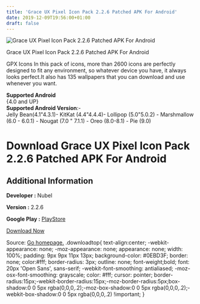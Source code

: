 ```yaml
---
title: 'Grace UX Pixel Icon Pack 2.2.6 Patched APK For Android'
date: 2019-12-09T19:56:00+01:00
draft: false
---
```


![Grace UX Pixel Icon Pack 2.2.6 Patched APK For Android](https://i2.wp.com/apkhome.net/wp-content/uploads/2019/12/Grace-UX-Pixel-Icon-Pack-2.2.6-Patched.png "Grace UX Pixel Icon Pack 2.2.6 Patched APK For Android")

  

Grace UX Pixel Icon Pack 2.2.6 Patched APK For Android

GPX Icons In this pack of icons, more than 2600 icons are perfectly designed to fit any environment, so whatever device you have, it always looks perfect.It also has 135 wallpapers that you can download and use whenever you want.

**Supported Android**  
{4.0 and UP}  
**Supported Android Version**:-  
Jelly Bean(4.1"4.3.1)- KitKat (4.4"4.4.4)- Lollipop (5.0"5.0.2) - Marshmallow (6.0 - 6.0.1) - Nougat (7.0 " 7.1.1) - Oreo (8.0-8.1) - Pie (9.0)

Download Grace UX Pixel Icon Pack 2.2.6 Patched APK For Android
===============================================================

Additional Information
----------------------

**Developer :** Nubel

**Version :** 2.2.6

**Google Play :** [PlayStore](https://play.google.com/store/apps/details?id=com.dtaf.alonso.icon7)

  

[Download Now](https://store4app.co/post/grace-ux-pixel-icon-pack-2-2-6-patched-apk-for-android_1575908569)

  
Source: [Go homepage.](https://store4app.co/post/grace-ux-pixel-icon-pack-2-2-6-patched-apk-for-android_1575908569) .downloadtop{ text-align:center; -webkit-appearance: none; -moz-appearance: none; appearance: none; width: 100%; padding: 9px 9px 11px 13px; background-color: #0EBD3F; border: none; color:#fff; border-radius: 3px; outline: none; font-weight;bold; font: 20px 'Open Sans', sans-serif; -webkit-font-smoothing: antialiased; -moz-osx-font-smoothing: grayscale; color: #fff; cursor: pointer; border-radius:15px;-webkit-border-radius:15px;-moz-border-radius:5px;box-shadow:0 0 5px rgba(0,0,0,.2);-moz-box-shadow:0 0 5px rgba(0,0,0,.2);-webkit-box-shadow:0 0 5px rgba(0,0,0,.2) !important; }